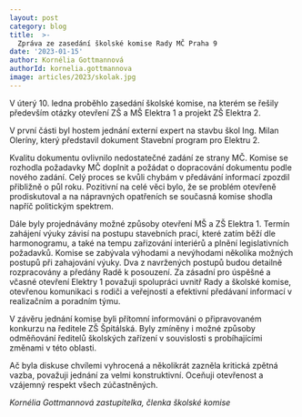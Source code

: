 ```yaml
---
layout: post
category: blog
title:  >-
  Zpráva ze zasedání školské komise Rady MČ Praha 9
date: '2023-01-15'
author: Kornélia Gottmannová
authorId: kornelia.gottmannova
image: articles/2023/skolak.jpg
---
```

V úterý 10. ledna proběhlo zasedání školské komise, na kterém se řešily především otázky otevření ZŠ a MŠ Elektra 1 a projekt ZŠ Elektra 2.

V první části byl hostem jednání externí expert na stavbu škol Ing. Milan Oleríny, který představil dokument Stavební program pro Elektru 2.

Kvalitu dokumentu ovlivnilo nedostatečné zadání ze strany MČ. Komise se rozhodla požadavky MČ doplnit a požádat o dopracování dokumentu podle nového zadání. Celý proces se kvůli chybám v předávání informací zpozdil přibližně o půl roku. Pozitivní na celé věci bylo, že se problém otevřeně prodiskutoval a na nápravných opatřeních se současná komise shodla napříč politickým spektrem.

Dále byly projednávány možné způsoby otevření MŠ a ZŠ Elektra 1. Termín zahájení výuky závisí na postupu stavebních prací, které zatím běží dle harmonogramu, a také na tempu zařizování interiérů a plnění legislativních požadavků. Komise se zabývala výhodami a nevýhodami několika možných postupů při zahajování výuky. Dva z navržených postupů budou detailně rozpracovány a předány Radě k posouzení. Za zásadní pro úspěšné a včasné otevření Elektry 1 považuji spolupráci uvnitř Rady a školské komise, otevřenou komunikaci s rodiči a veřejností a efektivní předávaní informací v realizačním a poradním týmu.

V závěru jednání komise byli přítomní informováni o připravovaném konkurzu na ředitele ZŠ Špitálská. Byly zmíněny i možné způsoby odměňování ředitelů školských zařízení v souvislosti s probíhajícími změnami v této oblasti. 

Ač byla diskuse chvílemi vyhrocená a několikrát zazněla kritická zpětná vazba, považuji jednání za velmi konstruktivní. Oceňuji otevřenost a vzájemný respekt všech zúčastněných. 

*Kornélia Gottmannová
zastupitelka, členka školské komise*
